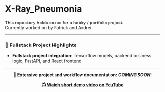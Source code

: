 # X-Ray_Pneumonia

This repository holds codes for a hobby / portfolio project.  
Currently worked on by Patrick and Andrei.

---

### 🧠 Fullstack Project Highlights

- **Fullstack project integration**: Tensorflow models, backend business logic, FastAPI, and React frontend

--- 

<p align="center">
  <strong>🚀 Extensive project and workflow documentation: <em>COMING SOON</em>!</strong>  
</p>
<p align="center">
  <strong><a href="https://youtu.be/aaeOJk1loig">📺 Watch short demo video on YouTube</a></strong>
</p>
